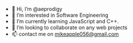 - 👋 Hi, I’m @aeprodigy
- 👀 I’m interested in Software Engineering
- 🌱 I’m currently learning JavaScript and C++.
- 💞️ I’m looking to collaborate on any web projects
- 📫 contact me on mikeapple056@gmail.com

<!---
aeprodigy/aeprodigy is a ✨ special ✨ repository because its `README.md` (this file) appears on your GitHub profile.
You can click the Preview link to take a look at your changes.
--->
